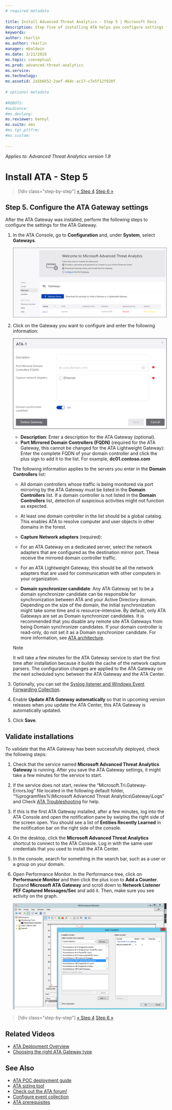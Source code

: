 ```yaml
---
# required metadata

title: Install Advanced Threat Analytics - Step 5 | Microsoft Docs
description: Step five of installing ATA helps you configure settings for your ATA Gateway.
keywords:
author: rkarlin
ms.author: rkarlin
manager: mbaldwin
ms.date: 3/21/2018
ms.topic: conceptual
ms.prod: advanced-threat-analytics
ms.service:
ms.technology:
ms.assetid: 2a5b6652-2aef-464c-ac17-c7e5f12f920f

# optional metadata

#ROBOTS:
#audience:
#ms.devlang:
ms.reviewer: bennyl
ms.suite: ems
#ms.tgt_pltfrm:
#ms.custom:

---
```


*Applies to: Advanced Threat Analytics version 1.9*



# Install ATA - Step 5

> [!div class="step-by-step"]
> [« Step 4](install-ata-step4.md)
> [Step 6 »](install-ata-step6.md)


## Step 5. Configure the ATA Gateway settings
After the ATA Gateway was installed, perform the following steps to configure the settings for the ATA Gateway.

1. In the ATA Console, go to **Configuration** and, under **System**, select **Gateways**.
   
    ![Configure gateway settings image](media/ata-gw-config-1.png)


2. Click on the Gateway you want to configure and enter the following information:

   ![Configure gateway settings image](media/ATA-Gateways-config-2.png)

   - **Description**: Enter a description for the ATA Gateway (optional).
   - **Port Mirrored Domain Controllers (FQDN)** (required for the ATA Gateway, this cannot be changed for the ATA Lightweight Gateway): Enter the complete FQDN of your domain controller and click the plus sign to add it to the list. For example,  **dc01.contoso.com**

   The following information applies to the servers you enter in the **Domain Controllers** list:  

   - All domain controllers whose traffic is being monitored via port mirroring by the ATA Gateway must be listed in the **Domain Controllers** list. If a domain controller is not listed in the **Domain Controllers** list, detection of suspicious activities might not function as expected.  
   - At least one domain controller in the list should be a global catalog. This enables ATA to resolve computer and user objects in other domains in the forest.

   - **Capture Network adapters** (required):
   - For an ATA Gateway on a dedicated server, select the network adapters that are configured as the destination mirror port. These receive the mirrored domain controller traffic.
   - For an ATA Lightweight Gateway, this should be all the network adapters that are used for communication with other computers in your organization.
  
   - **Domain synchronizer candidate**: Any ATA Gateway set to be a domain synchronizer candidate can be responsible for synchronization between ATA and your Active Directory domain. Depending on the size of the domain, the initial synchronization might take some time and is resource-intensive. By default, only ATA Gateways are set as Domain synchronizer candidates.
   It is recommended that you disable any remote site ATA Gateways from being Domain synchronizer candidates.
   If your domain controller is read-only, do not set it as a Domain synchronizer candidate. For more information, see [ATA architecture](ata-architecture.md#ata-lightweight-gateway-features).

   > [!NOTE] 
   > It will take a few minutes for the ATA Gateway service to start the first time after installation because it builds the cache of the network capture parsers.
   > The configuration changes are applied to the ATA Gateway on the next scheduled sync between the ATA Gateway and the ATA Center.

3. Optionally, you can set the [Syslog listener and Windows Event Forwarding Collection](configure-event-collection.md). 
4. Enable **Update ATA Gateway automatically** so that in upcoming version releases when you update the ATA Center, this ATA Gateway is automatically updated.

5. Click **Save**.


## Validate installations
To validate that the ATA Gateway has been successfully deployed, check the following steps:

1.  Check that the service named **Microsoft Advanced Threat Analytics Gateway** is running. After you save the ATA Gateway settings, it might take a few minutes for the service to start.

2.  If the service does not start, review the “Microsoft.Tri.Gateway-Errors.log” file located in the following default folder, “%programfiles%\Microsoft Advanced Threat Analytics\Gateway\Logs” and Check [ATA Troubleshooting](troubleshooting-ata-known-errors.md) for help.

3.  If this is the first ATA Gateway installed, after a few minutes, log into the ATA Console and open the notification pane by swiping the right side of the screen open. You should see a list of **Entities Recently Learned** in the notification bar on the right side of the console.

4.  On the desktop, click the **Microsoft Advanced Threat Analytics** shortcut to connect to the ATA Console. Log in with the same user credentials that you used to install the ATA Center.
5.  In the console, search for something in the search bar, such as a user or a group on your domain.
6.  Open Performance Monitor. In the Performance tree, click on **Performance Monitor** and then click the plus icon to **Add a Counter**. Expand **Microsoft ATA Gateway** and scroll down to **Network Listener PEF Captured Messages/Sec** and add it. Then, make sure you see activity on the graph.

    ![Add performance counters image](media/ATA-performance-monitoring-add-counters.png)


> [!div class="step-by-step"]
> [« Step 4](install-ata-step4.md)
> [Step 6 »](install-ata-step6.md)



## Related Videos
- [ATA Deployment Overview](https://channel9.msdn.com/Shows/Microsoft-Security/Overview-of-ATA-Deployment-in-10-Minutes)
- [Choosing the right ATA Gateway type](https://channel9.msdn.com/Shows/Microsoft-Security/ATA-Deployment-Choose-the-Right-Gateway-Type)


## See Also
- [ATA POC deployment guide](http://aka.ms/atapoc)
- [ATA sizing tool](http://aka.ms/atasizingtool)
- [Check out the ATA forum!](https://social.technet.microsoft.com/Forums/security/home?forum=mata)
- [Configure event collection](configure-event-collection.md)
- [ATA prerequisites](ata-prerequisites.md)

